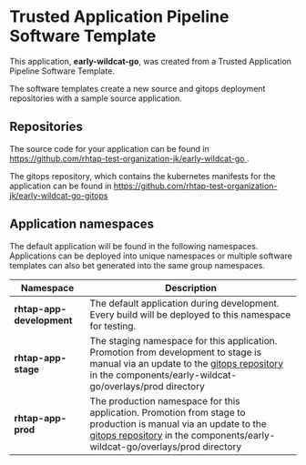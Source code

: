 # Trusted Application Pipeline Software Template

This application, **early-wildcat-go**, was created from a Trusted Application Pipeline Software Template.

The software templates create a new source and gitops deployment repositories with a sample source application. 

## Repositories

The source code for your application can be found in [https://github.com/rhtap-test-organization-jk/early-wildcat-go ](https://github.com/rhtap-test-organization-jk/early-wildcat-go ).
 
The gitops repository, which contains the kubernetes manifests for the application can be found in 
[https://github.com/rhtap-test-organization-jk/early-wildcat-go-gitops ](https://github.com/rhtap-test-organization-jk/early-wildcat-go-gitops ) 

## Application namespaces 

The default application will be found in the following namespaces. Applications can be deployed into unique namespaces or multiple software templates can also bet generated into the same group namespaces.  

|  Namespace   |  Description   |  
| -------- | -------- |   
| **rhtap-app-development** | The default application during development. Every build will be deployed to this namespace for testing. | 
| **rhtap-app-stage** | The staging namespace for this application. Promotion from development to stage is manual via an update to the [gitops repository](https://github.com/rhtap-test-organization-jk/early-wildcat-go-gitops ) in the components/early-wildcat-go/overlays/prod directory |  
| **rhtap-app-prod** | The production namespace for this application. Promotion from stage to production is manual via an update to the [gitops repository](https://github.com/rhtap-test-organization-jk/early-wildcat-go-gitops ) in the components/early-wildcat-go/overlays/prod directory | 